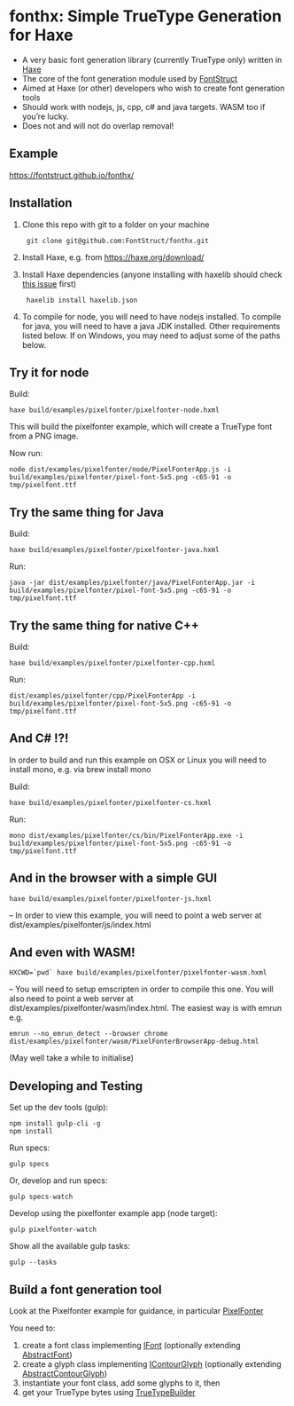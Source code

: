 # fonthx: Simple TrueType Generation for Haxe

* A very basic font generation library (currently TrueType only) written in [Haxe](https://haxe.org)
* The core of the font generation module used by [FontStruct](https://fontstruct.com) 
* Aimed at Haxe (or other) developers who wish to create font generation tools
* Should work with nodejs, js, cpp, c# and java targets. WASM too if you’re lucky.
* Does not and will not do overlap removal!

## Example

https://fontstruct.github.io/fonthx/

## Installation

1. Clone this repo with git to a folder on your machine

        git clone git@github.com:FontStruct/fonthx.git

1. Install Haxe, e.g. from https://haxe.org/download/       
    
1. Install Haxe dependencies (anyone installing with haxelib should check [this issue](https://github.com/FontStruct/fonthx/issues/4) first)

        haxelib install haxelib.json
        
1. To compile for node, you will need to have nodejs installed. To compile for java, you will need to have a java JDK installed. Other requirements listed below. If on Windows, you may need to adjust some of the paths below. 
    
## Try it for node

Build:

    haxe build/examples/pixelfonter/pixelfonter-node.hxml
    
This will build the pixelfonter example, which will create a TrueType font from a PNG image.

Now run:
    
    node dist/examples/pixelfonter/node/PixelFonterApp.js -i build/examples/pixelfonter/pixel-font-5x5.png -c65-91 -o tmp/pixelfont.ttf
    
## Try the same thing for Java

Build:
    
    haxe build/examples/pixelfonter/pixelfonter-java.hxml
    
Run:

    java -jar dist/examples/pixelfonter/java/PixelFonterApp.jar -i build/examples/pixelfonter/pixel-font-5x5.png -c65-91 -o tmp/pixelfont.ttf
    
## Try the same thing for native C++

Build:

    haxe build/examples/pixelfonter/pixelfonter-cpp.hxml
    
Run:

    dist/examples/pixelfonter/cpp/PixelFonterApp -i build/examples/pixelfonter/pixel-font-5x5.png -c65-91 -o tmp/pixelfont.ttf
         
    
## And C# !?!

In order to build and run this example on OSX or Linux you will need to install mono, e.g. via brew install mono

Build:
    
    haxe build/examples/pixelfonter/pixelfonter-cs.hxml
    
Run:        

    mono dist/examples/pixelfonter/cs/bin/PixelFonterApp.exe -i build/examples/pixelfonter/pixel-font-5x5.png -c65-91 -o tmp/pixelfont.ttf

## And in the browser with a simple GUI

    haxe build/examples/pixelfonter/pixelfonter-js.hxml    

– In order to view this example, you will need to point a web server at dist/examples/pixelfonter/js/index.html

## And even with WASM!
    
    HXCWD=`pwd` haxe build/examples/pixelfonter/pixelfonter-wasm.hxml     

– You will need to setup emscripten in order to compile this one. You will also need to point a web server at dist/examples/pixelfonter/wasm/index.html. The easiest way is with emrun e.g.

    emrun --no_emrun_detect --browser chrome dist/examples/pixelfonter/wasm/PixelFonterBrowserApp-debug.html
    
(May well take a while to initialise)    
    
## Developing and Testing

Set up the dev tools (gulp):

    npm install gulp-cli -g
    npm install
    
Run specs:

    gulp specs
    
Or, develop and run specs:

    gulp specs-watch
    
Develop using the pixelfonter example app (node target):     
    
    gulp pixelfonter-watch
    
Show all the available gulp tasks:

    gulp --tasks
    
## Build a font generation tool

Look at the Pixelfonter example for guidance, in particular [PixelFonter](src/fonthx/examples/pixelfonter/PixelFonter.hx)

You need to:

1. create a font class implementing [IFont](src/fonthx/model/font/IFont.hx) (optionally extending [AbstractFont](src/fonthx/model/font/AbstractFont.hx))
1. create a glyph class implementing [IContourGlyph](src/fonthx/model/font/IContourGlyph.hx) (optionally extending [AbstractContourGlyph](src/fonthx/model/font/AbstractContourGlyph.hx))
1. instantiate your font class, add some glyphs to it, then
1. get your TrueType bytes using [TrueTypeBuilder](src/fonthx/formats/tt/TrueTypeBuilder.hx)

    

